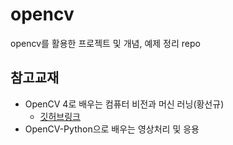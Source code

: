 # opencv
opencv를 활용한 프로젝트 및 개념, 예제 정리 repo

## 참고교재
- OpenCV 4로 배우는 컴퓨터 비전과 머신 러닝(황선규)
  - [깃허브링크](https://github.com/sunkyoo/opencv4cvml)
- OpenCV-Python으로 배우는 영상처리 및 응용
